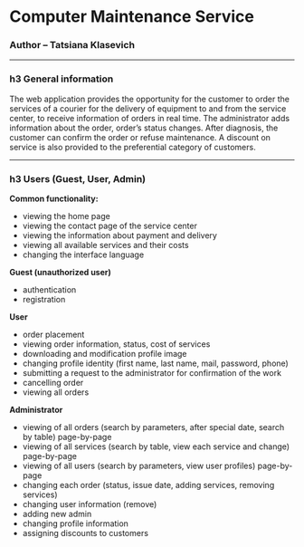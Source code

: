  Computer Maintenance Service
 =====================

### Author – Tatsiana Klasevich
***
### h3 General information
The web application provides the opportunity for the customer to order the services of a courier for the delivery of equipment to and from the service center, to receive information of orders in real time. The administrator adds information about the order, order’s status changes. After diagnosis, the customer can confirm the order or refuse maintenance. A discount on service is also provided to the preferential category of customers. 
***
### h3 Users (Guest, User, Admin)

**Common functionality:**

* viewing the home page
* viewing the contact page of the service center
* viewing the information about payment and delivery
* viewing all available services and their costs
* changing the interface language

**Guest (unauthorized user)**

* authentication
* registration

**User**

* order placement
* viewing order information, status, cost of services
* downloading and modification profile image
* changing profile identity (first name, last name, mail, password, phone)
* submitting a request to the administrator for confirmation of the work
* cancelling order
* viewing all orders

**Administrator**

* viewing of all orders (search by parameters, after special date, search by table) page-by-page
* viewing of all services (search by table, view each service and change) page-by-page
* viewing of all users (search by parameters, view user profiles) page-by-page
* changing each order (status, issue date, adding services, removing services)
* changing user information (remove)
* adding new admin 
* changing profile information 
* assigning discounts to customers
